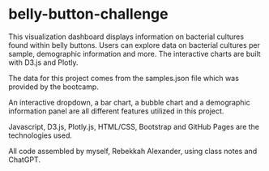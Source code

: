# belly-button-challenge

This visualization dashboard displays information on bacterial cultures found within belly buttons. Users can explore data on bacterial cultures per sample, demographic information and more. The interactive charts are built with D3.js and Plotly.

The data for this project comes from the samples.json file which was provided by the bootcamp.

An interactive dropdown, a bar chart, a bubble chart and a demographic information panel are all different features utilized in this project.

Javascript, D3.js, Plotly.js, HTML/CSS, Bootstrap and GitHub Pages are the technologies used.

All code assembled by myself, Rebekkah Alexander, using class notes and ChatGPT.
